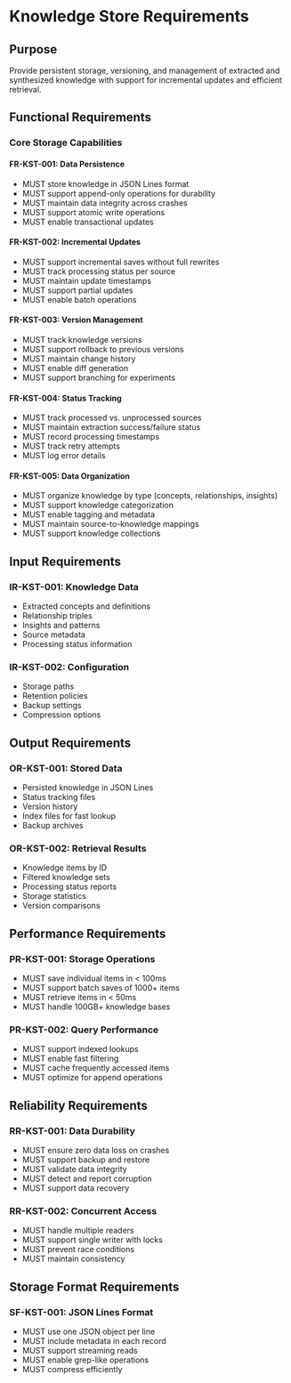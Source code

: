 # Knowledge Store Requirements

## Purpose
Provide persistent storage, versioning, and management of extracted and synthesized knowledge with support for incremental updates and efficient retrieval.

## Functional Requirements

### Core Storage Capabilities

#### FR-KST-001: Data Persistence
- MUST store knowledge in JSON Lines format
- MUST support append-only operations for durability
- MUST maintain data integrity across crashes
- MUST support atomic write operations
- MUST enable transactional updates

#### FR-KST-002: Incremental Updates
- MUST support incremental saves without full rewrites
- MUST track processing status per source
- MUST maintain update timestamps
- MUST support partial updates
- MUST enable batch operations

#### FR-KST-003: Version Management
- MUST track knowledge versions
- MUST support rollback to previous versions
- MUST maintain change history
- MUST enable diff generation
- MUST support branching for experiments

#### FR-KST-004: Status Tracking
- MUST track processed vs. unprocessed sources
- MUST maintain extraction success/failure status
- MUST record processing timestamps
- MUST track retry attempts
- MUST log error details

#### FR-KST-005: Data Organization
- MUST organize knowledge by type (concepts, relationships, insights)
- MUST support knowledge categorization
- MUST enable tagging and metadata
- MUST maintain source-to-knowledge mappings
- MUST support knowledge collections

## Input Requirements

### IR-KST-001: Knowledge Data
- Extracted concepts and definitions
- Relationship triples
- Insights and patterns
- Source metadata
- Processing status information

### IR-KST-002: Configuration
- Storage paths
- Retention policies
- Backup settings
- Compression options

## Output Requirements

### OR-KST-001: Stored Data
- Persisted knowledge in JSON Lines
- Status tracking files
- Version history
- Index files for fast lookup
- Backup archives

### OR-KST-002: Retrieval Results
- Knowledge items by ID
- Filtered knowledge sets
- Processing status reports
- Storage statistics
- Version comparisons

## Performance Requirements

### PR-KST-001: Storage Operations
- MUST save individual items in < 100ms
- MUST support batch saves of 1000+ items
- MUST retrieve items in < 50ms
- MUST handle 100GB+ knowledge bases

### PR-KST-002: Query Performance
- MUST support indexed lookups
- MUST enable fast filtering
- MUST cache frequently accessed items
- MUST optimize for append operations

## Reliability Requirements

### RR-KST-001: Data Durability
- MUST ensure zero data loss on crashes
- MUST support backup and restore
- MUST validate data integrity
- MUST detect and report corruption
- MUST support data recovery

### RR-KST-002: Concurrent Access
- MUST handle multiple readers
- MUST support single writer with locks
- MUST prevent race conditions
- MUST maintain consistency

## Storage Format Requirements

### SF-KST-001: JSON Lines Format
- MUST use one JSON object per line
- MUST include metadata in each record
- MUST support streaming reads
- MUST enable grep-like operations
- MUST compress efficiently